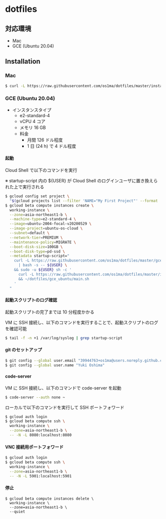 # dotfiles

## 対応環境

* Mac
* GCE (Ubuntu 20.04)

## Installation

### Mac

```bash
$ curl -L https://raw.githubusercontent.com/os1ma/dotfiles/master/install.sh | bash
```

### GCE (Ubuntu 20.04)

* インスタンスタイプ
  * e2-standard-4
  * vCPU 4 コア
  * メモリ 16 GB
  * 料金
    * 月間 126 ドル程度
    * 1 日 (24 h) で 4 ドル程度

#### 起動

Cloud Shell で以下のコマンドを実行

※ startup-script 内の ${USER} が Cloud Shell のログインユーザに置き換えられた上で実行される

```bash
$ gcloud config set project \
  "$(gcloud projects list --filter 'NAME="My First Project"' --format 'value(projectId)')"
$ gcloud beta compute instances create \
  working-instance \
  --zone=asia-northeast1-b \
  --machine-type=e2-standard-4 \
  --image=ubuntu-2004-focal-v20200529 \
  --image-project=ubuntu-os-cloud \
  --subnet=default \
  --network-tier=PREMIUM \
  --maintenance-policy=MIGRATE \
  --boot-disk-size=100GB \
  --boot-disk-type=pd-ssd \
  --metadata startup-script="
    curl -L https://raw.githubusercontent.com/os1ma/dotfiles/master/gce_ubuntu/wait_until_user_created.sh \
      | bash -s -- ${USER} \
    && sudo -u ${USER} sh -c '
      curl -L https://raw.githubusercontent.com/os1ma/dotfiles/master/install.sh | bash \
      && ~/dotfiles/gce_ubuntu/main.sh
    '
  "
```

#### 起動スクリプトのログ確認

起動スクリプトの完了までは 10 分程度かかる

VM に SSH 接続し、以下のコマンドを実行することで、起動スクリプトのログを確認可能

```bash
$ tail -f -n +1 /var/log/syslog | grep startup-script
```

#### git のセットアップ

```bash
$ git config --global user.email "39944763+os1ma@users.noreply.github.com"
$ git config --global user.name "Yuki Oshima"
```

#### code-server

VM に SSH 接続し、以下のコマンドで code-server を起動

```bash
$ code-server --auth none ~
```

ローカルで以下のコマンドを実行して SSH ポートフォワード

```bash
$ gcloud auth login
$ gcloud beta compute ssh \
  working-instance \
  --zone=asia-northeast1-b \
  -- -N -L 8080:localhost:8080
```

#### VNC 接続用ポートフォワード

```bash
$ gcloud auth login
$ gcloud beta compute ssh \
  working-instance \
  --zone=asia-northeast1-b \
  -- -N -L 5901:localhost:5901
```

#### 停止

```
$ gcloud beta compute instances delete \
  working-instance \
  --zone=asia-northeast1-b \
  --quiet
```
